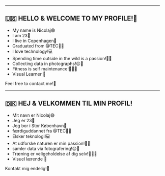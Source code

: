 ------------------------------------------------
🇺🇸 HELLO & WELCOME TO MY PROFILE!👋
------------------------------------------------
* My name is Nicolaj😄
* I am 23🎉
* I live in Copenhagen🌇
* Graduated from @TEC👨‍🎓
* I love technology!💻
* Spending time outside in the wild is a passion!🌲🥾
* Collecting data in photographs!😉📸
* Fitness is self maintenance!💪🏃‍♂️
* Visual Learner 👀

Feel free to contact me!🤝

------------------------------------------------
🇩🇰 HEJ & VELKOMMEN TIL MIN PROFIL!
------------------------------------------------
* Mit navn er Nicolaj😄
* Jeg er 23🎉
* Jeg bor i Stor København🌇
* færdiguddannet fra @TEC👨‍🎓
* Elsker teknologi!💻
* At udforske naturen er min passion!🌲🥾
* samler data via fotografering!😉📸
* Træning er veligeholdelse af dig selv!💪🏃‍♂️
* Visuel lærende 👀

Kontakt mig endelig!🤝
